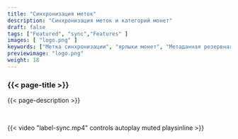 ```yaml
---
title: "Синхронизация меток"
description: "Синхронизация меток и категорий монет"
draft: false
tags: ["Featured", "sync","Features" ]
images: [ "logo.png" ]
keywords: ["Метка синхронизации", "ярлыки монет", "Метаданная резервная копия", "синхронизация"]
previewimage: "logo.png"
weight: 18
---
```


### {{< page-title >}} 
{{< page-description >}} 

<br>


{{< video "label-sync.mp4" controls  autoplay muted playsinline >}}